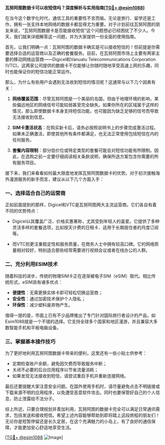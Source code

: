 **瓦努阿图数据卡可以收短信吗？深度解析与实用指南[[TG💪+ @esim1088](https://t.me/s/esim1088)]**

在当今这个数字化时代，通信工具的重要性不言而喻。无论是旅行、留学还是工作，拥有一张支持本地网络的数据卡都显得尤为重要。对于计划前往瓦努阿图的朋友来说，“瓦努阿图数据卡是否能接收短信”这个问题想必已经困扰了不少人。今天，我们就来详细解答这一问题，并为大家提供一份全面的使用指南。

首先，让我们明确一点：瓦努阿图的数据卡确实是可以接收短信的！但前提是你需要选择合适的运营商以及正确的套餐服务。目前，在瓦努阿图市场上主要有两家主要的移动网络运营商——Digicel和Vanuatu Telecommunications Corporation (VTC)。这两家公司提供的数据卡不仅能够让你随时随地享受高速上网的乐趣，同时也能保证你的短信功能正常运作。

那么，为什么有些用户会遇到无法收到短信的情况呢？这通常与以下几个因素有关：

1. **网络覆盖范围**：尽管瓦努阿图是一个美丽的岛国，但由于地理环境的影响，某些偏远地区的网络信号可能较弱甚至完全缺失。如果你所在的区域属于这样的情况，那么即使数据卡本身支持短信功能，也可能因为缺乏足够的信号而导致无法接收到信息。
   
2. **SIM卡激活状态**：在购买新卡后，请务必按照说明书上的步骤完成激活过程。如果未正确激活，即使其他所有条件都满足，也无法正常使用包括短信在内的任何服务。

3. **套餐内容限制**：部分低价位或特定类型的套餐可能会对短信功能有所限制。因此，在选购之前一定要仔细阅读相关条款说明，确保所选方案包含你需要的所有服务项目。

接下来，我们来看看如何最大限度地发挥瓦努阿图数据卡的优势。对于初次接触海外漫游服务的新手而言，建议从以下几个方面入手：

### 一、选择适合自己的运营商

正如前面提到的那样，Digicel和VTC是瓦努阿图两大主流运营商。它们各自有着不同的优势特点：

- Digicel以其覆盖广泛、价格实惠著称，尤其受到年轻人的喜爱。它提供了多种灵活多样的套餐选项，比如按天计费的日租卡、适用于长期居住者的月度订阅等。
  
- 而VTC则更注重稳定性和服务质量，在商务人士中拥有较高口碑。它的网络质量相对较好，特别适合那些经常需要进行视频会议或者在线办公的人群。

### 二、充分利用ESIM技术

随着科技的进步，传统的物理SIM卡正在逐渐被电子SIM（eSIM）取代。相比传统形式，eSIM具有诸多优点：

- **便捷性**：无需更换实体卡即可轻松切换运营商；
- **安全性**：通过加密技术保护个人隐私；
- **环保性**：减少塑料废弃物产生。

值得一提的是，市面上已有不少品牌推出了专门针对国际旅行者设计的产品，如Esim1088就是一个不错的选择。它支持全球多个国家和地区漫游，并且兼容大多数智能手机和平板电脑设备。

### 三、掌握基本操作技巧

为了更好地利用瓦努阿图数据卡带来的便利，这里还有一些小贴士供参考：

- 定期检查账户余额，避免因欠费而导致服务中断；
- 关闭不必要的后台应用程序以节省流量消耗；
- 如果发现无法接收到短信，请尝试重启手机并重新连接网络。

最后还要提醒大家注意安全问题。在国外使用手机时，请尽量避免点击不明链接或下载来源不明的应用程序，以免遭受恶意软件攻击。同时也要保管好自己的个人信息，防止泄露给不法分子。

综上所述，只要合理规划并善加利用，瓦努阿图的数据卡完全可以满足日常通讯需求，包括发送和接收短信。希望上述内容能够帮助到即将踏上这段旅程的朋友们！无论你是短暂停留还是长久定居，在这个充满魅力的小岛上，有了良好的通信保障，才能更加安心舒适地享受生活。

[[TG💪+ @esim1088](https://t.me/s/esim1088) ![Image](https://i.postimg.cc/4NQfJmqS/Snipaste-2025-05-13-00-14-12.png)]